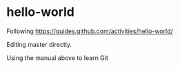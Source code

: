# hello-world
Following https://guides.github.com/activities/hello-world/


Editing master directly.

Using the manual above to learn Git
